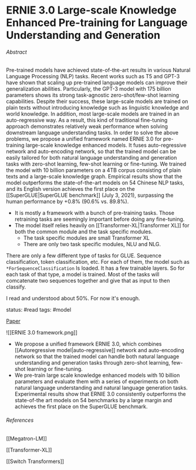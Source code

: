 # ERNIE 3.0 Large-scale Knowledge Enhanced Pre-training for Language Understanding and Generation

###### Abstract

Pre-trained models have achieved state-of-the-art results in various Natural Language Processing (NLP) tasks. Recent works such as T5 and GPT-3 have shown that scaling up pre-trained language models can improve their generalization abilities. Particularly, the GPT-3 model with 175 billion parameters shows its strong task-agnostic zero-shot/few-shot learning capabilities. Despite their success, these large-scale models are trained on plain texts without introducing knowledge such as linguistic knowledge and world knowledge. In addition, most large-scale models are trained in an auto-regressive way. As a result, this kind of traditional fine-tuning approach demonstrates relatively weak performance when solving downstream language understanding tasks. In order to solve the above problems, we propose a unified framework named ERNIE 3.0 for pre-training large-scale knowledge enhanced models. It fuses auto-regressive network and auto-encoding network, so that the trained model can be easily tailored for both natural language understanding and generation tasks with zero-shot learning, few-shot learning or fine-tuning. We trained the model with 10 billion parameters on a 4TB corpus consisting of plain texts and a large-scale knowledge graph. Empirical results show that the model outperforms the state-of-the-art models on 54 Chinese NLP tasks, and its English version achieves the first place on the [[SuperGLUE|SuperGLUE benchmark]] (July 3, 2021), surpassing the human performance by +0.8% (90.6% vs. 89.8%).

- It is mostly a framework with a bunch of pre-training tasks. Those retraining tasks are seemingly important before doing any fine-tuning. 
- The model itself relies heavily on [[Transformer-XL|Transformer XL]] for both the common module and the task specific modules. 
	- The task specific modules are small Transformer XL
	- There are only two task specific modules, NLU and NLG. 


There are only a few different type of tasks for GLUE. Sequence classification, token classification, etc.  For each of them, the model such as `*ForSequenceClassification` Is loaded. It has a few trainable layers. So for each task of that type, a model is trained. Most of the tasks will comcatenate two sequences together and give that as input to then classify. 

I read and understood about 50%. For now it's enough. 

status: #read 
tags: #model

[Paper](https://arxiv.org/pdf/2107.02137)

![[ERNIE 3.0 framework.png]]

 
  

- We propose a unified framework ERNIE 3.0, which combines [[Autoregressive model|auto-regressive]] network and auto-encoding network so that the trained model can handle both natural language understanding and generation tasks through zero-shot learning, few-shot learning or fine-tuning.
- We pre-train large scale knowledge enhanced models with 10 billion parameters and evaluate them with a series of experiments on both natural language understanding and natural language generation tasks. Experimental results show that ERNIE 3.0 consistently outperforms the state-of-the art models on 54 benchmarks by a large margin and achieves the first place on the SuperGLUE benchmark.


###### References
[[Megatron-LM]]

[[Transformer-XL]]

[[Switch Transformers]]
